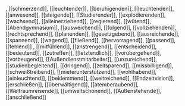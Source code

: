 , [[schmerzend]], [[leuchtender]], [[beruhigenden]], [[leuchtenden]], [[anwesend]], [[steigende]], [[Studierender]], [[explodierenden]], [[wachsend]], [[alleinerziehend]], [[regierend]], [[wütend]], [[Abendgymnasium]], [[ausweichend]], [[folgend]], [[vollziehenden]], [[rechtsprechend]], [[planenden]], [[gesetzgebend]], [[ausreichende]], [[spannend]], [[wagend]], [[fließend]], [[hervorragend]], [[passend]], [[fehlend]]
, [[mitfühlend]], [[anstrengend]], [[entscheidend]], [[bedeutend]], [[zutreffen]], [[letztendlich]], [[vorübergehend]], [[vorbeugend]], [[Außendienstmitarbeiter]], [[unzureichend]], [[studienbegleitend]], [[dringend]], [[zeitsparend]], [[missbilligend]], [[schweißtreibend]], [[mieterunterstützend]], [[wohlhabend]], [[einleuchtend]], [[beklemmend]], [[weitreichend]], [[Endzeitvision]], [[erschließen]], [[überwältigend]], [[atemberaubend]], [[Weltraumreisende]], [[umweltschonend]], [[Außenstehende]], [[anschließend]]